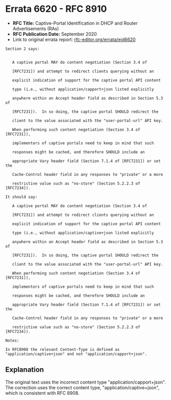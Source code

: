# Errata 6620 - RFC 8910

- **RFC Title:** Captive-Portal Identification in DHCP and Router Advertisements (RAs)
- **RFC Publication Date:** September 2020
- Link to original errata report: [rfc-editor.org/errata/eid6620](https://www.rfc-editor.org/errata/eid6620)

```
Section 2 says:


   A captive portal MAY do content negotiation (Section 3.4 of
   [RFC7231]) and attempt to redirect clients querying without an
   explicit indication of support for the captive portal API content
   type (i.e., without application/capport+json listed explicitly
   anywhere within an Accept header field as described in Section 5.3 of
   [RFC7231]).  In so doing, the captive portal SHOULD redirect the
   client to the value associated with the "user-portal-url" API key.
   When performing such content negotiation (Section 3.4 of [RFC7231]),
   implementors of captive portals need to keep in mind that such
   responses might be cached, and therefore SHOULD include an
   appropriate Vary header field (Section 7.1.4 of [RFC7231]) or set the
   Cache-Control header field in any responses to "private" or a more
   restrictive value such as "no-store" (Section 5.2.2.3 of [RFC7234]).

It should say:

   A captive portal MAY do content negotiation (Section 3.4 of
   [RFC7231]) and attempt to redirect clients querying without an
   explicit indication of support for the captive portal API content
   type (i.e., without application/captive+json listed explicitly
   anywhere within an Accept header field as described in Section 5.3 of
   [RFC7231]).  In so doing, the captive portal SHOULD redirect the
   client to the value associated with the "user-portal-url" API key.
   When performing such content negotiation (Section 3.4 of [RFC7231]),
   implementors of captive portals need to keep in mind that such
   responses might be cached, and therefore SHOULD include an
   appropriate Vary header field (Section 7.1.4 of [RFC7231]) or set the
   Cache-Control header field in any responses to "private" or a more
   restrictive value such as "no-store" (Section 5.2.2.3 of [RFC7234]).

Notes:

In RFC8908 the relevant Content-Type is defined as "application/captive+json" and not "application/capport+json".
```

## Explanation

The original text uses the incorrect content type "application/capport+json". The correction uses the correct content type, "application/captive+json", which is consistent with RFC 8908.

